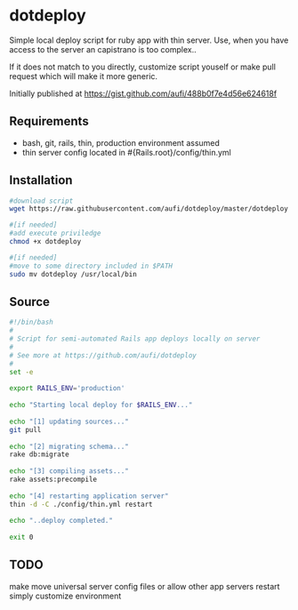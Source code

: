 dotdeploy
=========

Simple local deploy script for ruby app with thin server. Use, when you have access to the server an capistrano is too complex..

If it does not match to you directly, customize script youself or make pull request which will make it more generic.

Initially published at https://gist.github.com/aufi/488b0f7e4d56e624618f

Requirements
------------
  * bash, git, rails, thin, production environment assumed
  * thin server config located in #{Rails.root}/config/thin.yml 

Installation
------------
```bash
#download script
wget https://raw.githubusercontent.com/aufi/dotdeploy/master/dotdeploy

#[if needed]
#add execute priviledge
chmod +x dotdeploy

#[if needed]
#move to some directory included in $PATH
sudo mv dotdeploy /usr/local/bin
```

Source
------
```bash
#!/bin/bash
#
# Script for semi-automated Rails app deploys locally on server
#
# See more at https://github.com/aufi/dotdeploy
#
set -e
 
export RAILS_ENV='production'
 
echo "Starting local deploy for $RAILS_ENV..."
 
echo "[1] updating sources..."
git pull
 
echo "[2] migrating schema..."
rake db:migrate
 
echo "[3] compiling assets..."
rake assets:precompile
 
echo "[4] restarting application server"
thin -d -C ./config/thin.yml restart
 
echo "..deploy completed."
 
exit 0
```

TODO
----
make move universal server config files or allow other app servers restart simply
customize environment

